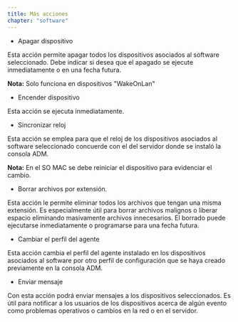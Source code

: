 ```yaml
---
title: Más acciones
chapter: "software"
---
```


*   Apagar dispositivo

Esta acción permite apagar todos los dispositivos asociados al software seleccionado. Debe indicar si desea que el apagado se ejecute inmediatamente o en una fecha futura.

**Nota:** Solo funciona en dispositivos &quot;WakeOnLan&quot;

*   Encender dispositivo

Esta acción se ejecuta inmediatamente.

*   Sincronizar reloj

Esta acción se emplea para que el reloj de los dispositivos asociados al software seleccionado concuerde con el del servidor donde se instaló la consola ADM.

**Nota:** En el SO MAC se debe reiniciar el dispositivo para evidenciar el cambio.

*   Borrar archivos por extensión.

Esta acción le permite eliminar todos los archivos que tengan una misma extensión. Es especialmente útil para borrar archivos malignos o liberar espacio eliminando masivamente archivos innecesarios. El borrado puede ejecutarse inmediatamente o programarse para una fecha futura.

*   Cambiar el perfil del agente

Esta acción cambia el perfil del agente instalado en los dispositivos asociados al software por otro perfil de configuración que se haya creado previamente en la consola ADM.

*   Enviar mensaje

Con esta acción podrá enviar mensajes a los dispositivos seleccionados. Es útil para notificar a los usuarios de los dispositivos acerca de algún evento como problemas operativos o cambios en la red o en el servidor.
